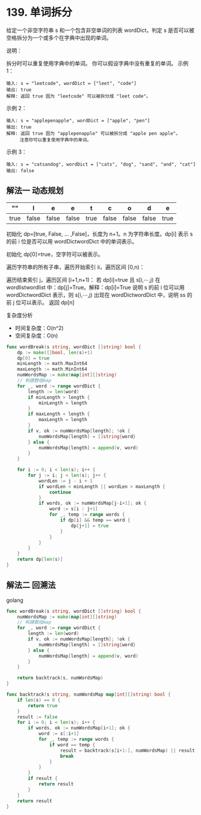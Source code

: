 # 139. 单词拆分
给定一个非空字符串 s 和一个包含非空单词的列表 wordDict，判定 s 是否可以被空格拆分为一个或多个在字典中出现的单词。

说明：

拆分时可以重复使用字典中的单词。
你可以假设字典中没有重复的单词。
示例 1：

```
输入: s = "leetcode", wordDict = ["leet", "code"]
输出: true
解释: 返回 true 因为 "leetcode" 可以被拆分成 "leet code"。
```

示例 2：

```
输入: s = "applepenapple", wordDict = ["apple", "pen"]
输出: true
解释: 返回 true 因为 "applepenapple" 可以被拆分成 "apple pen apple"。
     注意你可以重复使用字典中的单词。
```

示例 3：

```
输入: s = "catsandog", wordDict = ["cats", "dog", "sand", "and", "cat"]
输出: false
```

## 解法一 动态规划

| "" | l | e | e | t | c | o | d | e |
| - | - | - | - | - | - | - | - | - |
| true | false | false | false | true | false | false | false | true |

初始化 dp=[true, False, ... ,False]，长度为 n+1。n 为字符串长度。dp[i] 表示 s 的前 i 位是否可以用 wordDictwordDict 中的单词表示。

初始化 dp[0]=true，空字符可以被表示。

遍历字符串的所有子串，遍历开始索引 ii，遍历区间 [0,n)：

遍历结束索引 j，遍历区间 [i+1,n+1)：
若 dp[i]=true 且 s[i,⋯,j) 在 wordlistwordlist 中：dp[j]=True。解释：dp[i]=True 说明 s 的前 i 位可以用 wordDictwordDict 表示，则 s[i,⋯,j) 出现在 wordDictwordDict 中，说明 ss 的前 j 位可以表示。
返回 dp[n]

复杂度分析
- 时间复杂度：O(n^2)
- 空间复杂度：O(n)

```go
func wordBreak(s string, wordDict []string) bool {
	dp := make([]bool, len(s)+1)
	dp[0] = true
	minLength := math.MaxInt64
	maxLength := math.MinInt64
	numWordsMap := make(map[int][]string)
	// 构建数组map
	for _, word := range wordDict {
		length := len(word)
		if minLength > length {
			minLength = length
		}
		if maxLength < length {
			maxLength = length
		}
		if v, ok := numWordsMap[length]; !ok {
			numWordsMap[length] = []string{word}
		} else {
			numWordsMap[length] = append(v, word)
		}
	}

	for i := 0; i < len(s); i++ {
		for j := i; j < len(s); j++ {
			wordLen := j - i + 1
			if wordLen < minLength || wordLen > maxLength {
				continue
			}
			if words, ok := numWordsMap[j-i+1]; ok {
				word := s[i : j+1]
				for _, temp := range words {
					if dp[i] && temp == word {
						dp[j+1] = true
					}
				}
			}
		}
	}
	return dp[len(s)]
}
```

## 解法二 回溯法

golang
```go
func wordBreak(s string, wordDict []string) bool {
	numWordsMap := make(map[int][]string)
	// 构建数组map
	for _, word := range wordDict {
		length := len(word)
		if v, ok := numWordsMap[length]; !ok {
			numWordsMap[length] = []string{word}
		} else {
			numWordsMap[length] = append(v, word)
		}
	}

	return backtrack(s, numWordsMap)
}

func backtrack(s string, numWordsMap map[int][]string) bool {
	if len(s) == 0 {
		return true
	}
	result := false
	for i := 0; i < len(s); i++ {
		if words, ok := numWordsMap[i+1]; ok {
			word := s[:i+1]
			for _, temp := range words {
				if word == temp {
					result = backtrack(s[i+1:], numWordsMap) || result
                    break
				}
			}
		}
        if result {
            return result
        }
	}
	return result
}
```